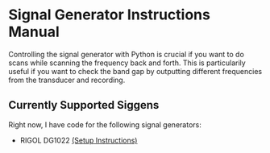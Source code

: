 # Signal Generator Instructions Manual

Controlling the signal generator with Python is crucial if you want to do
scans while scanning the frequency back and forth.
This is particularily useful if you want to check the band gap by outputting
different frequencies from the transducer and recording.


## Currently Supported Siggens

Right now, I have code for the following signal generators:

* RIGOL DG1022 [(Setup Instructions)](INSTRUCTIONS_RIGOL.md)
